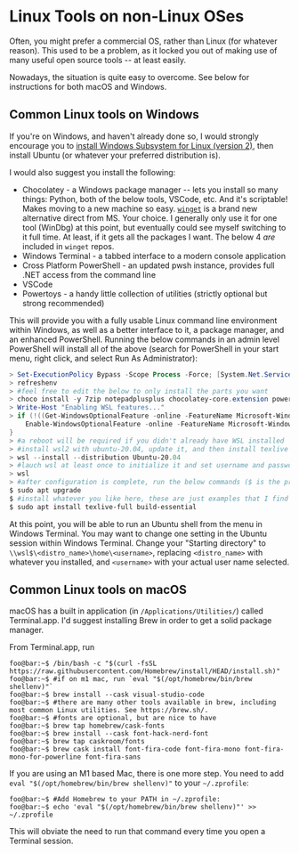 # Linux Tools on non-Linux OSes

Often, you might prefer a commercial OS, rather than Linux (for whatever reason). This used to be a problem, as it locked you out of making use of many useful open source tools -- at least easily.

Nowadays, the situation is quite easy to overcome. See below for instructions for both macOS and Windows.

## Common Linux tools on Windows

If you're on Windows, and haven't already done so, I would strongly encourage you to [install Windows Subsystem for Linux (version 2)](https://docs.microsoft.com/en-us/windows/wsl/install-win10), then install Ubuntu (or whatever your preferred distribution is).

I would also suggest you install the following:

- Chocolatey - a Windows package manager -- lets you install so many things: Python, both of the below tools, VSCode, etc. And it's scriptable! Makes moving to a new machine so easy. [`winget`](https://docs.microsoft.com/en-us/windows/package-manager/winget/) is a brand new alternative direct from MS. Your choice. I generally only use it for one tool (WinDbg) at this point, but eventually could see myself switching to it full time. At least, if it gets all the packages I want. The below 4 *are* included in `winget` repos.
- Windows Terminal - a tabbed interface to a modern console application
- Cross Platform PowerShell - an updated pwsh instance, provides full .NET access from the command line
- VSCode
- Powertoys - a handy little collection of utilities (strictly optional but strong recommended)

This will provide you with a fully usable Linux command line environment within Windows, as well as a better interface to it, a package manager, and an enhanced PowerShell. Running the below commands in an admin level PowerShell will install all of the above (search for PowerShell in your start menu, right click, and select Run As Administrator):

```powershell
> Set-ExecutionPolicy Bypass -Scope Process -Force; [System.Net.ServicePointManager]::SecurityProtocol = [System.Net.ServicePointManager]::SecurityProtocol -bor 3072; Invoke-Expression ((New-Object System.Net.WebClient).DownloadString('https://community.chocolatey.org/install.ps1'))
> refreshenv
> #feel free to edit the below to only install the parts you want
> choco install -y 7zip notepadplusplus chocolatey-core.extension powershell-core git microsoft-windows-terminal terminal-icons.powershell nerdfont-hack inconsolata firanf powertoys vscode
> Write-Host "Enabling WSL features..."
> if (!((Get-WindowsOptionalFeature -online -FeatureName Microsoft-Windows-Subsystem-Linux).State -eq 'Enabled')) {
    Enable-WindowsOptionalFeature -online -FeatureName Microsoft-Windows-Subsystem-Linux -All -NoRestart
}
> #a reboot will be required if you didn't already have WSL installed
> #install wsl2 with ubuntu-20.04, update it, and then install texlive
> wsl --install --distribution Ubuntu-20.04
> #lauch wsl at least once to initialize it and set username and password
> wsl
> #after configuration is complete, run the below commands ($ is the prompt, don't copy it)
$ sudo apt upgrade
$ #install whatever you like here, these are just examples that I find useful in my own life
$ sudo apt install texlive-full build-essential
```

At this point, you will be able to run an Ubuntu shell from the menu in Windows Terminal. You may want to change one setting in the Ubuntu session within Windows Terminal. Change your "Starting directory" to `\\wsl$\<distro_name>\home\<username>`, replacing `<distro_name>` with whatever you installed, and `<username>` with your actual user name selected.

## Common Linux tools on macOS

macOS has a built in application (in `/Applications/Utilities/`) called Terminal.app. I'd suggest installing Brew in order to get a solid package manager.

From Terminal.app, run

```console
foo@bar:~$ /bin/bash -c "$(curl -fsSL https://raw.githubusercontent.com/Homebrew/install/HEAD/install.sh)"
foo@bar:~$ #if on m1 mac, run `eval "$(/opt/homebrew/bin/brew shellenv)"`
foo@bar:~$ brew install --cask visual-studio-code
foo@bar:~$ #there are many other tools available in brew, including most common Linux utilities. See https://brew.sh/.
foo@bar:~$ #fonts are optional, but are nice to have
foo@bar:~$ brew tap homebrew/cask-fonts
foo@bar:~$ brew install --cask font-hack-nerd-font
foo@bar:~$ brew tap caskroom/fonts
foo@bar:~$ brew cask install font-fira-code font-fira-mono font-fira-mono-for-powerline font-fira-sans
```

If you are using an M1 based Mac, there is one more step. You need to add `eval "$(/opt/homebrew/bin/brew shellenv)"` to your `~/.zprofile`:

```console
foo@bar:~$ #Add Homebrew to your PATH in ~/.zprofile:
foo@bar:~$ echo 'eval "$(/opt/homebrew/bin/brew shellenv)"' >> ~/.zprofile
```

This will obviate the need to run that command every time you open a Terminal session.